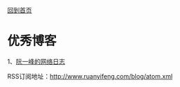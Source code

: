 [回到首页](../README.md)

# 优秀博客

1、[阮一峰的网络日志](http://www.ruanyifeng.com/blog/)

RSS订阅地址：http://www.ruanyifeng.com/blog/atom.xml